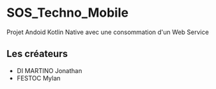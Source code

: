 # SOS_Techno_Mobile

Projet Andoid Kotlin Native avec une consommation d'un Web Service

## Les créateurs

* DI MARTINO Jonathan
* FESTOC Mylan